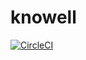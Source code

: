 # knowell
[![CircleCI](https://circleci.com/gh/twlabs/knowell.svg?style=svg&circle-token=2a64d2b9ec703e6d919c63be12b493d459638f02)](https://circleci.com/gh/twlabs/knowell)
